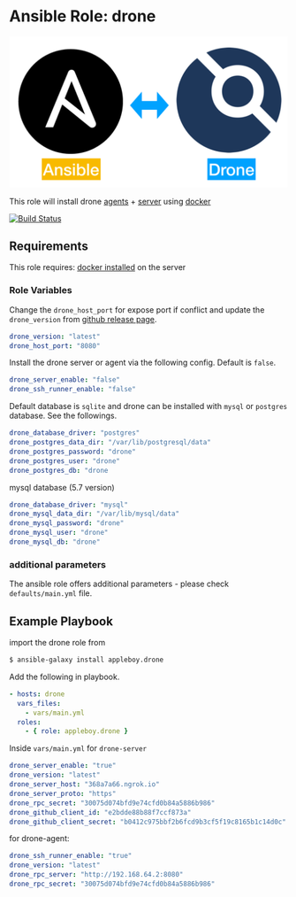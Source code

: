 # Ansible Role: drone

<img src="images/logo.png">

This role will install drone [agents][1] + [server][2] using [docker](https://www.docker.com/)

[![Build Status](https://cloud.drone.io/api/badges/appleboy/ansible-drone/status.svg)](https://cloud.drone.io/appleboy/ansible-drone)

[1]: https://docs.drone.io/administration/agents/
[2]: https://docs.drone.io/administration/server/

## Requirements

This role requires: [docker installed](https://docs.docker.com/install/) on the server

### Role Variables

Change the `drone_host_port` for expose port if conflict and update the `drone_version` from [github release page](https://github.com/drone/drone/releases).

```yml
drone_version: "latest"
drone_host_port: "8080"
```

Install the drone server or agent via the following config. Default is `false`.

```yml
drone_server_enable: "false"
drone_ssh_runner_enable: "false"
```

Default database is `sqlite` and drone can be installed with `mysql` or `postgres` database. See the followings.

```yml
drone_database_driver: "postgres"
drone_postgres_data_dir: "/var/lib/postgresql/data"
drone_postgres_password: "drone"
drone_postgres_user: "drone"
drone_postgres_db: "drone
```

mysql database (5.7 version)

```yml
drone_database_driver: "mysql"
drone_mysql_data_dir: "/var/lib/mysql/data"
drone_mysql_password: "drone"
drone_mysql_user: "drone"
drone_mysql_db: "drone"
```

### additional parameters

The ansible role offers additional parameters - please check `defaults/main.yml` file.

## Example Playbook

import the drone role from

```bash
$ ansible-galaxy install appleboy.drone
```

Add the following in playbook.

```yml
- hosts: drone
  vars_files:
    - vars/main.yml
  roles:
    - { role: appleboy.drone }
```

Inside `vars/main.yml` for `drone-server`

```yml
drone_server_enable: "true"
drone_version: "latest"
drone_server_host: "368a7a66.ngrok.io"
drone_server_proto: "https"
drone_rpc_secret: "30075d074bfd9e74cfd0b84a5886b986"
drone_github_client_id: "e2bdde88b88f7ccf873a"
drone_github_client_secret: "b0412c975bbf2b6fcd9b3cf5f19c8165b1c14d0c"
```

for drone-agent:

```yml
drone_ssh_runner_enable: "true"
drone_version: "latest"
drone_rpc_server: "http://192.168.64.2:8080"
drone_rpc_secret: "30075d074bfd9e74cfd0b84a5886b986"
```
